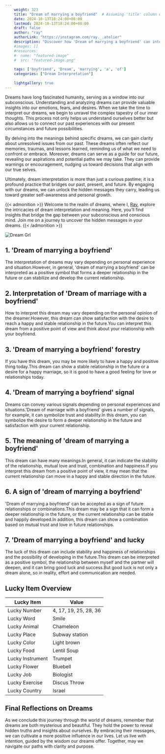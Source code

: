 ```yaml
---
    weight: 323
    title: "Dream of marrying a boyfriend"  # Assuming 'title' column exists
    date: 2024-10-13T18:24:00+08:00
    lastmod: 2024-10-13T18:24:00+08:00
    draft: false
    author: "ray"
    authorLink: "https://instagram.com/ray._.atelier"
    description: "Discover how 'Dream of marrying a boyfriend' can interpret your future and uncover its significant meanings in your life."
    #images: []
    #resources:
    #- name: "featured-image"
    #  src: "featured-image.png"
    
    tags: ['boyfriend', 'Dream', 'marrying', 'a', 'of']
    categories: ["Dream Interpretation"]
    
    lightgallery: true
---
```

    
Dreams have long fascinated humanity, serving as a window into our subconscious. Understanding and analyzing dreams can provide valuable insights into our emotions, fears, and desires. When we take the time to interpret our dreams, we begin to unravel the complex tapestry of our inner thoughts. This process not only helps us understand ourselves better but also allows us to connect our past experiences with our present circumstances and future possibilities.

By delving into the meanings behind specific dreams, we can gain clarity about unresolved issues from our past. These dreams often reflect our memories, traumas, and lessons learned, reminding us of what we need to confront or embrace. Moreover, dreams can serve as a guide for our future, revealing our aspirations and potential paths we may take. They can provide warnings or encouragement, nudging us toward decisions that align with our true selves.

Ultimately, dream interpretation is more than just a curious pastime; it is a profound practice that bridges our past, present, and future. By engaging with our dreams, we can unlock the hidden messages they carry, leading us toward greater self-awareness and personal growth.

{{< admonition >}}
Welcome to the realm of dreams, where I, [Ray](https://instagram.com/ray._.atelier), explore the intricacies of dream interpretation and meaning. Here, you’ll find insights that bridge the gap between your subconscious and conscious mind. Join me on a journey to uncover the hidden messages in your dreams.
{{< /admonition >}}

![Dream Grl](https://cdn.pixabay.com/photo/2017/11/02/03/35/gothic-2910057_1280.jpg "Dream Grl")

## 1. 'Dream of marrying a boyfriend'
The interpretation of dreams may vary depending on personal experience and situation.However, in general, 'dream of marrying a boyfriend' can be interpreted as a positive symbol that forms a deeper relationship in the future or can stabilize and develop the current relationship.

## 2. Interpretation of 'Dream of marriage with a boyfriend'
How to interpret this dream may vary depending on the personal opinion of the dreamer.However, this dream can show satisfaction with the desire to reach a happy and stable relationship in the future.You can interpret this dream from a positive point of view and think about your relationship with your boyfriend.

## 3. 'Dream of marrying a boyfriend' forestry
If you have this dream, you may be more likely to have a happy and positive thing today.This dream can show a stable relationship in the future or a desire for a happy marriage, so it is good to have a good feeling for love or relationships today.

## 4. 'Dream of marrying a boyfriend' signal
Dreams can convey various signals depending on personal experiences and situations.'Dream of marriage with a boyfriend' gives a number of signals, for example, it can symbolize trust and stability.In this dream, you can symbolize the desire to form a deeper relationship in the future and satisfaction with your current relationship.

## 5. The meaning of 'dream of marrying a boyfriend'
This dream can have many meanings.In general, it can indicate the stability of the relationship, mutual love and trust, combination and happiness.If you interpret this dream from a positive point of view, it may mean that the current relationship can move in a happy and stable direction in the future.

## 6. A sign of 'dream of marrying a boyfriend'
'Dream of marrying a boyfriend' can be accepted as a sign of future relationships or combinations.This dream may be a sign that it can form a deeper relationship in the future, or the current relationship can be stable and happily developed.In addition, this dream can show a combination based on mutual trust and love in future relationships.

## 7. 'Dream of marrying a boyfriend' and lucky
The luck of this dream can include stability and happiness of relationships and the possibility of developing in the future.This dream can be interpreted as a positive symbol, the relationship between myself and the partner will deepen, and it can bring good luck and success.But good luck is not only a dream alone, so in reality, effort and communication are needed.

## Lucky Item Overview
| Lucky Item          | Value              |
|---------------|--------------------|
| Lucky Number        | 4, 17, 19, 25, 28, 36  |
| Lucky Word          | Smile |
| Lucky Animal        | Chameleon |
| Lucky Place         | Subway station     |
| Lucky Color         | Light brown     |
| Lucky Food          | Lentil Soup      |
| Lucky Instrument    | Trumpet |
| Lucky Flower        | Bluebell    |
| Lucky Job           | Biologist       |
| Lucky Exercise      | Discus Throw  |
| Lucky Country       | Israel    |


##  Final Reflections on Dreams

As we conclude this journey through the world of dreams, remember that dreams are both mysterious and beautiful. They hold the power to reveal hidden truths and insights about ourselves. By embracing their messages, we can cultivate a more positive influence in our lives. Let us live with intention, guided by the wisdom our dreams offer. Together, may we navigate our paths with clarity and purpose.
